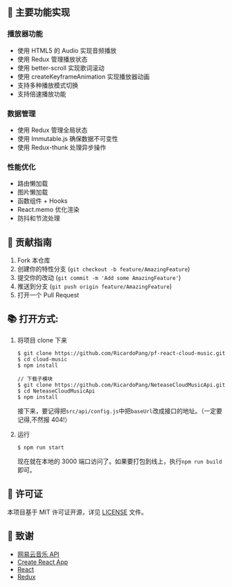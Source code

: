 ## 📝 主要功能实现

### 播放器功能

- 使用 HTML5 的 Audio 实现音频播放
- 使用 Redux 管理播放状态
- 使用 better-scroll 实现歌词滚动
- 使用 createKeyframeAnimation 实现播放器动画
- 支持多种播放模式切换
- 支持倍速播放功能

### 数据管理

- 使用 Redux 管理全局状态
- 使用 Immutable.js 确保数据不可变性
- 使用 Redux-thunk 处理异步操作

### 性能优化

- 路由懒加载
- 图片懒加载
- 函数组件 + Hooks
- React.memo 优化渲染
- 防抖和节流处理

## 🤝 贡献指南

1. Fork 本仓库
2. 创建你的特性分支 (`git checkout -b feature/AmazingFeature`)
3. 提交你的改动 (`git commit -m 'Add some AmazingFeature'`)
4. 推送到分支 (`git push origin feature/AmazingFeature`)
5. 打开一个 Pull Request

## 📚 打开方式:

1. 将项目 clone 下来

   ```shell
   $ git clone https://github.com/RicardoPang/pf-react-cloud-music.git
   $ cd cloud-music
   $ npm install

   // 下载子模块
   $ git clone https://github.com/RicardoPang/NeteaseCloudMusicApi.git
   $ cd NeteaseCloudMusicApi
   $ npm install
   ```

   接下来，要记得把`src/api/config.js`中把`baseUrl`改成接口的地址。（一定要记得,不然报 404!）

2. 运行

   ```shell
   $ npm run start
   ```

   现在就在本地的 3000 端口访问了。如果要打包到线上，执行`npm run build`即可。

## 📄 许可证

本项目基于 MIT 许可证开源，详见 [LICENSE](./LICENSE) 文件。

## 🙏 致谢

- [网易云音乐 API](https://github.com/RicardoPang/NeteaseCloudMusicApi)
- [Create React App](https://github.com/facebook/create-react-app)
- [React](https://reactjs.org/)
- [Redux](https://redux.js.org/)
